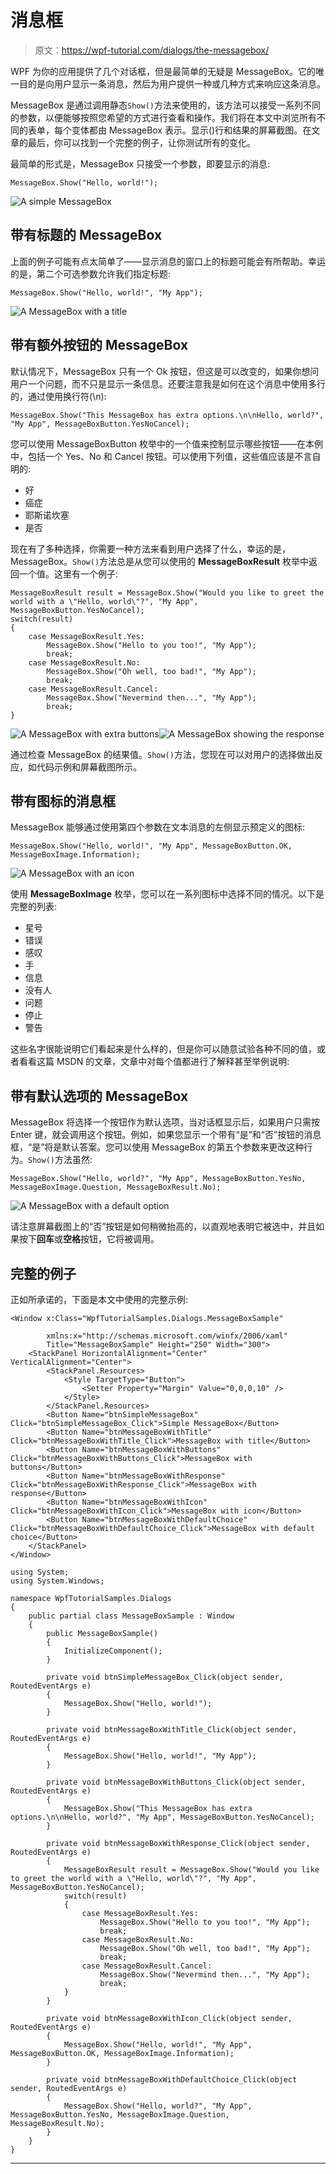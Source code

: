 # 消息框

> 原文：<https://wpf-tutorial.com/dialogs/the-messagebox/>

WPF 为你的应用提供了几个对话框，但是最简单的无疑是 MessageBox。它的唯一目的是向用户显示一条消息，然后为用户提供一种或几种方式来响应这条消息。

MessageBox 是通过调用静态`Show()`方法来使用的，该方法可以接受一系列不同的参数，以便能够按照您希望的方式进行查看和操作。我们将在本文中浏览所有不同的表单，每个变体都由 MessageBox 表示。显示()行和结果的屏幕截图。在文章的最后，你可以找到一个完整的例子，让你测试所有的变化。

最简单的形式是，MessageBox 只接受一个参数，即要显示的消息:

```
MessageBox.Show("Hello, world!");
```

![](img/1b18dd9de4101dfb6db451e4ddb0baf0.png "A simple MessageBox")

## 带有标题的 MessageBox

<input type="hidden" name="IL_IN_ARTICLE">

上面的例子可能有点太简单了——显示消息的窗口上的标题可能会有所帮助。幸运的是，第二个可选参数允许我们指定标题:

```
MessageBox.Show("Hello, world!", "My App");
```

![](img/7f0cc39298c5fe20dd4fd8d582adbdef.png "A MessageBox with a title")

## 带有额外按钮的 MessageBox

默认情况下，MessageBox 只有一个 Ok 按钮，但这是可以改变的，如果你想问用户一个问题，而不只是显示一条信息。还要注意我是如何在这个消息中使用多行的，通过使用换行符(\n):

```
MessageBox.Show("This MessageBox has extra options.\n\nHello, world?", "My App", MessageBoxButton.YesNoCancel);
```

您可以使用 MessageBoxButton 枚举中的一个值来控制显示哪些按钮——在本例中，包括一个 Yes、No 和 Cancel 按钮。可以使用下列值，这些值应该是不言自明的:

*   好
*   癌症
*   耶斯诺坎塞
*   是否

现在有了多种选择，你需要一种方法来看到用户选择了什么，幸运的是，MessageBox。`Show()`方法总是从您可以使用的 **MessageBoxResult** 枚举中返回一个值。这里有一个例子:

```
MessageBoxResult result = MessageBox.Show("Would you like to greet the world with a \"Hello, world\"?", "My App", MessageBoxButton.YesNoCancel);
switch(result)
{
	case MessageBoxResult.Yes:
		MessageBox.Show("Hello to you too!", "My App");
		break;
	case MessageBoxResult.No:
		MessageBox.Show("Oh well, too bad!", "My App");
		break;
	case MessageBoxResult.Cancel:
		MessageBox.Show("Nevermind then...", "My App");
		break;
}
```

![](img/7501458eab2372e68aa5e516c6333592.png "A MessageBox with extra buttons")![](img/18eb6fc2cee046de7f2c6195ea6c308b.png "A MessageBox showing the response")

通过检查 MessageBox 的结果值。`Show()`方法，您现在可以对用户的选择做出反应，如代码示例和屏幕截图所示。

## 带有图标的消息框

MessageBox 能够通过使用第四个参数在文本消息的左侧显示预定义的图标:

```
MessageBox.Show("Hello, world!", "My App", MessageBoxButton.OK, MessageBoxImage.Information);
```

![](img/b307d8c1818240b4642d49d545f3cd6e.png "A MessageBox with an icon")

使用 **MessageBoxImage** 枚举，您可以在一系列图标中选择不同的情况。以下是完整的列表:

*   星号
*   错误
*   感叹
*   手
*   信息
*   没有人
*   问题
*   停止
*   警告

这些名字很能说明它们看起来是什么样的，但是你可以随意试验各种不同的值，或者看看这篇 MSDN 的文章，文章中对每个值都进行了解释甚至举例说明:[](http://msdn.microsoft.com/en-us/library/system.windows.messageboximage.aspx)

## 带有默认选项的 MessageBox

MessageBox 将选择一个按钮作为默认选项，当对话框显示后，如果用户只需按 Enter 键，就会调用这个按钮。例如，如果您显示一个带有“是”和“否”按钮的消息框，“是”将是默认答案。您可以使用 MessageBox 的第五个参数来更改这种行为。`Show()`方法虽然:

```
MessageBox.Show("Hello, world?", "My App", MessageBoxButton.YesNo, MessageBoxImage.Question, MessageBoxResult.No);
```

![](img/1ac838df2206a775768f56da99641830.png "A MessageBox with a default option")

请注意屏幕截图上的“否”按钮是如何稍微抬高的，以直观地表明它被选中，并且如果按下**回车**或**空格**按钮，它将被调用。

## 完整的例子

正如所承诺的，下面是本文中使用的完整示例:

```
<Window x:Class="WpfTutorialSamples.Dialogs.MessageBoxSample"

        xmlns:x="http://schemas.microsoft.com/winfx/2006/xaml"
        Title="MessageBoxSample" Height="250" Width="300">
    <StackPanel HorizontalAlignment="Center" VerticalAlignment="Center">
        <StackPanel.Resources>
            <Style TargetType="Button">
                <Setter Property="Margin" Value="0,0,0,10" />
            </Style>
        </StackPanel.Resources>
        <Button Name="btnSimpleMessageBox" Click="btnSimpleMessageBox_Click">Simple MessageBox</Button>
        <Button Name="btnMessageBoxWithTitle" Click="btnMessageBoxWithTitle_Click">MessageBox with title</Button>
        <Button Name="btnMessageBoxWithButtons" Click="btnMessageBoxWithButtons_Click">MessageBox with buttons</Button>
        <Button Name="btnMessageBoxWithResponse" Click="btnMessageBoxWithResponse_Click">MessageBox with response</Button>
        <Button Name="btnMessageBoxWithIcon" Click="btnMessageBoxWithIcon_Click">MessageBox with icon</Button>
        <Button Name="btnMessageBoxWithDefaultChoice" Click="btnMessageBoxWithDefaultChoice_Click">MessageBox with default choice</Button>
    </StackPanel>
</Window>
```

```
using System;
using System.Windows;

namespace WpfTutorialSamples.Dialogs
{
	public partial class MessageBoxSample : Window
	{
		public MessageBoxSample()
		{
			InitializeComponent();
		}

		private void btnSimpleMessageBox_Click(object sender, RoutedEventArgs e)
		{
			MessageBox.Show("Hello, world!");
		}

		private void btnMessageBoxWithTitle_Click(object sender, RoutedEventArgs e)
		{
			MessageBox.Show("Hello, world!", "My App");
		}

		private void btnMessageBoxWithButtons_Click(object sender, RoutedEventArgs e)
		{
			MessageBox.Show("This MessageBox has extra options.\n\nHello, world?", "My App", MessageBoxButton.YesNoCancel);
		}

		private void btnMessageBoxWithResponse_Click(object sender, RoutedEventArgs e)
		{
			MessageBoxResult result = MessageBox.Show("Would you like to greet the world with a \"Hello, world\"?", "My App", MessageBoxButton.YesNoCancel);
			switch(result)
			{
				case MessageBoxResult.Yes:
					MessageBox.Show("Hello to you too!", "My App");
					break;
				case MessageBoxResult.No:
					MessageBox.Show("Oh well, too bad!", "My App");
					break;
				case MessageBoxResult.Cancel:
					MessageBox.Show("Nevermind then...", "My App");
					break;
			}
		}

		private void btnMessageBoxWithIcon_Click(object sender, RoutedEventArgs e)
		{
			MessageBox.Show("Hello, world!", "My App", MessageBoxButton.OK, MessageBoxImage.Information);
		}

		private void btnMessageBoxWithDefaultChoice_Click(object sender, RoutedEventArgs e)
		{
			MessageBox.Show("Hello, world?", "My App", MessageBoxButton.YesNo, MessageBoxImage.Question, MessageBoxResult.No);
		}
	}
}
```

* * *